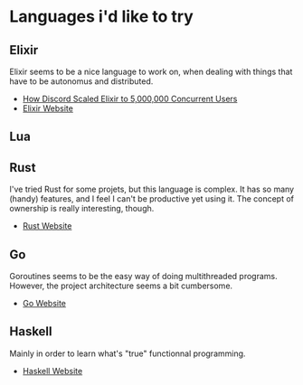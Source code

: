 # Languages i'd like to try


## Elixir

Elixir seems to be a nice language to work on, when dealing with things that have to be autonomus and distributed.

* [How Discord Scaled Elixir to 5,000,000 Concurrent Users](https://blog.discordapp.com/scaling-elixir-f9b8e1e7c29b)
* [Elixir Website](https://elixir-lang.github.io)

## Lua

## Rust
 I've tried Rust for some projets, but this language is complex. It has so many (handy) features, and I feel I can't be productive yet using it.
 The concept of ownership is really interesting, though.
 
 * [Rust Website](https://rust-lang.org)
 
## Go
 Goroutines seems to be the easy way of doing multithreaded programs.
 However, the project architecture seems a bit cumbersome.
 
 * [Go Website](https://golang.org)
 
## Haskell
 Mainly in order to learn what's "true" functionnal programming.
 
 * [Haskell Website](https://haskell.org)
